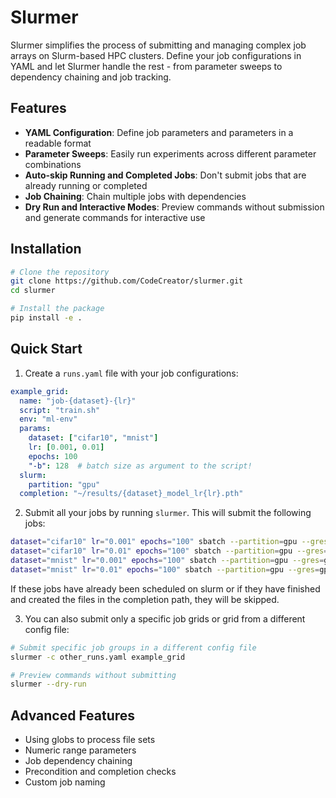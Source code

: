 # Slurmer

Slurmer simplifies the process of submitting and managing complex job arrays on Slurm-based HPC clusters.
Define your job configurations in YAML and let Slurmer handle the rest - from parameter sweeps to dependency chaining and job tracking.

## Features

- **YAML Configuration**: Define job parameters and parameters in a readable format
- **Parameter Sweeps**: Easily run experiments across different parameter combinations
- **Auto-skip Running and Completed Jobs**: Don't submit jobs that are already running or completed
- **Job Chaining**: Chain multiple jobs with dependencies
- **Dry Run and Interactive Modes**: Preview commands without submission and generate commands for interactive use

## Installation

```bash
# Clone the repository
git clone https://github.com/CodeCreator/slurmer.git
cd slurmer

# Install the package
pip install -e .
```

## Quick Start

1. Create a `runs.yaml` file with your job configurations:

```yaml
example_grid:
  name: "job-{dataset}-{lr}"
  script: "train.sh"
  env: "ml-env"
  params:
    dataset: ["cifar10", "mnist"]
    lr: [0.001, 0.01]
    epochs: 100
    "-b": 128  # batch size as argument to the script!
  slurm:
    partition: "gpu"
  completion: "~/results/{dataset}_model_lr{lr}.pth"
```

2. Submit all your jobs by running `slurmer`. This will submit the following jobs:
```bash
dataset="cifar10" lr="0.001" epochs="100" sbatch --partition=gpu --gres=gpu:1 --time=8:00:00 -J job-cifar10-0.001 train.sh -b "128"
dataset="cifar10" lr="0.01" epochs="100" sbatch --partition=gpu --gres=gpu:1 --time=8:00:00 -J job-cifar10-0.01 train.sh -b "128"
dataset="mnist" lr="0.001" epochs="100" sbatch --partition=gpu --gres=gpu:1 --time=8:00:00 -J job-mnist-0.001 train.sh -b "128"
dataset="mnist" lr="0.01" epochs="100" sbatch --partition=gpu --gres=gpu:1 --time=8:00:00 -J job-mnist-0.01 train.sh -b "128"
```
If these jobs have already been scheduled on slurm or if they have finished and created the files in the completion path, they will be skipped.

3. You can also submit only a specific job grids or grid from a different config file:
```bash
# Submit specific job groups in a different config file
slurmer -c other_runs.yaml example_grid

# Preview commands without submitting
slurmer --dry-run
```

## Advanced Features

- Using globs to process file sets
- Numeric range parameters
- Job dependency chaining
- Precondition and completion checks
- Custom job naming